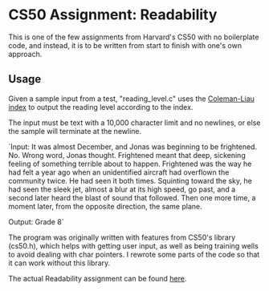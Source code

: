 # CS50 Assignment: Readability

This is one of the few assignments from Harvard's CS50 with no boilerplate code, and instead, it is to be written from start to finish with one's own approach.

## Usage

Given a sample input from a test, "reading_level.c" uses the [Coleman-Liau index](https://readabilityformulas.com/coleman-liau-readability-formula.php "The Coleman-Liau index") to output the reading level according to the index.

The input must be text with a 10,000 character limit and no newlines, or else the sample will terminate at the newline.

`Input: It was almost December, and Jonas was beginning to be frightened. No. Wrong word, Jonas thought. Frightened meant that deep, sickening feeling of something terrible about to happen. Frightened was the way he had felt a year ago when an unidentified aircraft had overflown the community twice. He had seen it both times. Squinting toward the sky, he had seen the sleek jet, almost a blur at its high speed, go past, and a second later heard the blast of sound that followed. Then one more time, a moment later, from the opposite direction, the same plane.

Output: Grade 8`

The program was originally written with features from CS50's library (cs50.h), which helps with getting user input, as well as being training wells to avoid dealing with char pointers. I rewrote some parts of the code so that it can work without this library.

The actual Readability assignment can be found [here](https://cs50.harvard.edu/college/2019/fall/psets/2/readability/ "Readability").
